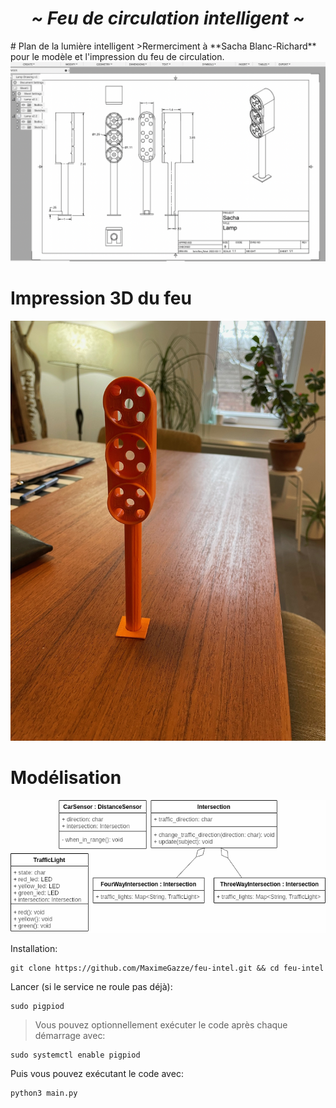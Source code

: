 <h1 align="center"> <i><b> ~ Feu de circulation intelligent ~ </i></b></h1>
# Plan de la lumière intelligent
>Rermerciment à **Sacha Blanc-Richard** pour le modèle et l'impression du feu de circulation.

<img src="feuIntel_plan.png" alt="feuIntelPlan" width="900">

# Impression 3D du feu
<img src="feuIntel_3d.jpeg" alt="feuIntel3D" width="900">

# Modélisation
<img src="modelisation.png" alt="model" width="900">

Installation:
```
git clone https://github.com/MaximeGazze/feu-intel.git && cd feu-intel
```

Lancer (si le service ne roule pas déjà):
```
sudo pigpiod
```

>Vous pouvez optionnellement exécuter le code après chaque démarrage avec:
```
sudo systemctl enable pigpiod
```

Puis vous pouvez exécutant le code avec:
```
python3 main.py
```
